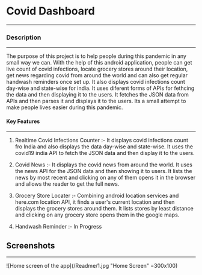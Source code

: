 # Covid Dashboard

***

### Description

***

The purpose of this project is to help people during this pandemic in any small way we can. With the help of this android application, people can get live count of covid infections, locate grocery stores around their location, get news regarding covid from around the world and can also get regular handwash reminders once set up.
It also displays covid infections count day-wise and state-wise for india. It uses diferent forms of APIs for fethcing the data and then displaying it to the users.
It fetches the JSON data from APIs and then parses it and displays it to the users. Its a small attempt to make people lives easier during this pandemic.


#### Key Features

***

1. Realtime Covid Infections Counter :- It displays covid infections count fro India and also displays the data day-wise and state-wise. It uses the covid19 india API to fetch the JSON data and then display it to the users.  

2. Covid News :- It displays the covid news from around the world. It uses the news API for the JSON data and then showing it to users. It lists the news by most recent and clicking on any of them opens it  in the browser and allows the reader to get the full news.  

3. Grocery Store Locater :- Combining android location services and here.com location API, it finds a user's current location and then displays the grocery stores around them. It lists stores by least distance and clicking on any grocery store opens them in the google maps.  

4. Handwash Reminder :- In Progress


## Screenshots

***

![Home screen of the app](/Readme/1.jpg "Home Screen" =300x100)



 
